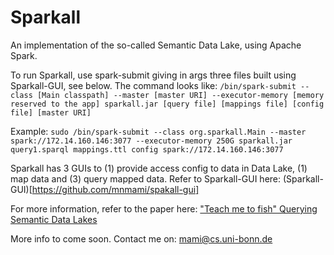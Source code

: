 # Sparkall
An implementation of the so-called Semantic Data Lake, using Apache Spark.

To run Sparkall, use spark-submit giving in args three files built using Sparkall-GUI, see below.
The command looks like:
`/bin/spark-submit --class [Main classpath] --master [master URI] --executor-memory [memory reserved to the app] sparkall.jar [query file] [mappings file] [config file] [master URI]`

Example:
`sudo /bin/spark-submit --class org.sparkall.Main --master spark://172.14.160.146:3077 --executor-memory 250G sparkall.jar query1.sparql mappings.ttl config spark://172.14.160.146:3077`

Sparkall has 3 GUIs to (1) provide access config to data in Data Lake, (1) map data and (3) query mapped data. Refer to Sparkall-GUI here: (Sparkall-GUI)[https://github.com/mnmami/spakall-gui] 

For more information, refer to the paper here: ["Teach me to fish" Querying Semantic Data Lakes](https://www.researchgate.net/publication/322526357_%27Teach_me_to_fish%27_Querying_Semantic_Data_Lakes)

More info to come soon. Contact me on: mami@cs.uni-bonn.de
